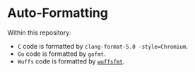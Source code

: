 # Auto-Formatting

Within this repository:
- `C` code is formatted by `clang-format-5.0 -style=Chromium`.
- `Go` code is formatted by `gofmt`.
- `Wuffs` code is formatted by [`wuffsfmt`](/cmd/wuffsfmt).
